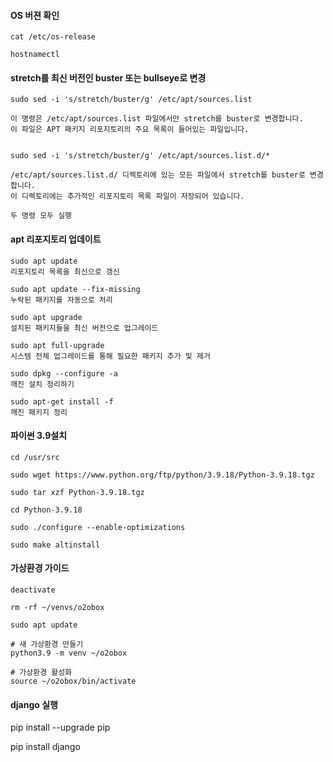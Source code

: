 #### OS 버젼 확인
```less
cat /etc/os-release

hostnamectl
```

#### stretch를 최신 버전인 buster 또는 bullseye로 변경
```less
sudo sed -i 's/stretch/buster/g' /etc/apt/sources.list

이 명령은 /etc/apt/sources.list 파일에서만 stretch를 buster로 변경합니다.
이 파일은 APT 패키지 리포지토리의 주요 목록이 들어있는 파일입니다.


sudo sed -i 's/stretch/buster/g' /etc/apt/sources.list.d/*

/etc/apt/sources.list.d/ 디렉토리에 있는 모든 파일에서 stretch를 buster로 변경합니다.
이 디렉토리에는 추가적인 리포지토리 목록 파일이 저장되어 있습니다.

두 명령 모두 실행
```

#### apt 리포지토리 업데이트
```less
sudo apt update
리포지토리 목록을 최신으로 갱신

sudo apt update --fix-missing
누락된 패키지를 자동으로 처리

sudo apt upgrade
설치된 패키지들을 최신 버전으로 업그레이드

sudo apt full-upgrade
시스템 전체 업그레이드를 통해 필요한 패키지 추가 및 제거

sudo dpkg --configure -a
깨진 설치 정리하기

sudo apt-get install -f
깨진 패키지 정리
```

#### 파이썬 3.9설치
```less
cd /usr/src

sudo wget https://www.python.org/ftp/python/3.9.18/Python-3.9.18.tgz

sudo tar xzf Python-3.9.18.tgz

cd Python-3.9.18

sudo ./configure --enable-optimizations

sudo make altinstall
```



#### 가상환경 가이드

```less
deactivate

rm -rf ~/venvs/o2obox

sudo apt update

# 새 가상환경 만들기
python3.9 -m venv ~/o2obox

# 가상환경 활성화
source ~/o2obox/bin/activate
```

#### django 실행

pip install --upgrade pip

pip install django


```
